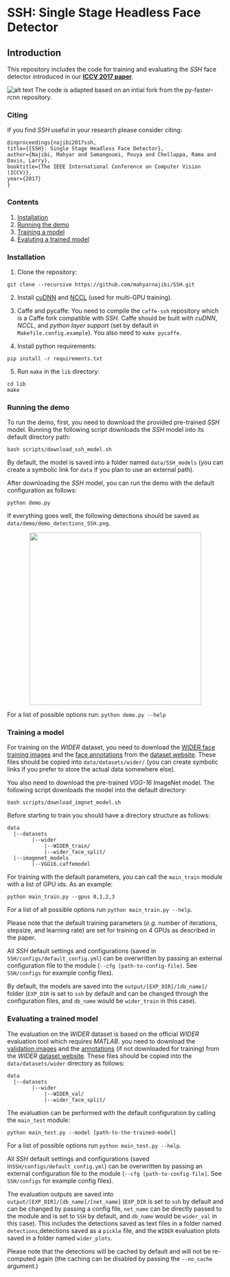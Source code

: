 # SSH: Single Stage Headless Face Detector

## Introduction
This repository includes the code for training and evaluating the *SSH* face detector introduced in our [**ICCV 2017 paper**](https://arxiv.org/abs/1708.03979).

![alt text](https://mahyarnajibi.github.io/github_readme_data/ssh_detections.jpg "SSH detection samples")
The code is adapted based on an intial fork from the py-faster-rcnn repository.

### Citing
If you find *SSH* useful in your research please consider citing:
```
@inproceedings{najibi2017ssh,
title={{SSH}: Single Stage Headless Face Detector},
author={Najibi, Mahyar and Samangouei, Pouya and Chellappa, Rama and Davis, Larry},
booktitle={The IEEE International Conference on Computer Vision (ICCV)},
year={2017}
}
```
### Contents
1. [Installation](#install)
2. [Running the demo](#demo)
3. [Training a model](#training)
4. [Evaluting a trained model](#evaluating)

<a name="install"> </a>
### Installation
1. Clone the repository:
```
git clone --recursive https://github.com/mahyarnajibi/SSH.git
```

2. Install [cuDNN](https://developer.nvidia.com/cudnn) and [NCCL](https://github.com/NVIDIA/nccl) (used for multi-GPU training).

3. Caffe and pycaffe: You need to compile the ```caffe-ssh``` repository which is a  Caffe fork compatible with *SSH*. Caffe should be built with *cuDNN*, *NCCL*, and *python layer support* (set by default in ```Makefile.config.example```). You also need to ```make pycaffe```.

4. Install python requirements:
```
pip install -r requirements.txt
```

5. Run ```make``` in the ```lib``` directory:
```
cd lib
make
```

<a name="demo"></a>
### Running the demo
To run the demo, first, you need to download the provided pre-trained *SSH* model. Running the following script downloads the *SSH* model into its default directory path:
```
bash scripts/download_ssh_model.sh
```
By default, the model is saved into a folder named ```data/SSH_models``` (you can create a symbolic link for ```data``` if you plan to use an external path).

After downloading the *SSH* model, you can run the demo with the default configuration as follows:
```
python demo.py
```
If everything goes well, the following detections should be saved as ```data/demo/demo_detections_SSH.png```.
<p align="center">
<img src="https://mahyarnajibi.github.io/github_readme_data/demo_detections_SSH.png" width=400 >
</p>

For a list of possible options run: ```python demo.py --help```

<a name="training"></a>
### Training a model
For training on the *WIDER* dataset, you need to download the [WIDER face training images](https://drive.google.com/file/d/0B6eKvaijfFUDQUUwd21EckhUbWs/view?usp=sharing) and the [face annotations](http://mmlab.ie.cuhk.edu.hk/projects/WIDERFace/support/bbx_annotation/wider_face_split.zip) from the [dataset website](http://mmlab.ie.cuhk.edu.hk/projects/WIDERFace/). These files should be copied into ```data/datasets/wider/``` (you can create symbolic links if you prefer to store the actual data somewhere else).

You also need to download the pre-trained *VGG-16*  ImageNet model. The following script downloads the model into the default directory:
```
bash scripts/download_imgnet_model.sh
```

Before starting to train  you should have a directory structure as follows:
 ```
data
   |--datasets
         |--wider
             |--WIDER_train/
             |--wider_face_split/
   |--imagenet_models
         |--VGG16.caffemodel
```
For training with the default parameters, you can call the ```main_train``` module with a list of GPU ids. As an example:
```
python main_train.py --gpus 0,1,2,3
```
For a list of all possible options run ```python main_train.py --help```.

Please note that the default training parameters (*e.g.* number of iterations, stepsize, and learning rate) are set for training
on 4 GPUs as described in the paper. 

All *SSH* default settings and configurations (saved in ```SSH/configs/default_config.yml```) can be overwritten by passing an external configuration file to the module (```--cfg [path-to-config-file]```. See ```SSH/configs``` for example config files).

By default, the models are saved into the ```output/[EXP_DIR]/[db_name]/``` folder (```EXP_DIR``` is set to ```ssh``` by default and can be changed through the configuration files,
and ```db_name``` would be ```wider_train``` in this case).

<a name="evaluating"></a>
### Evaluating a trained model
The evaluation on the *WIDER* dataset is based on the official *WIDER* evaluation tool which requires *MATLAB*.
you need to download the [validation images](https://drive.google.com/file/d/0B6eKvaijfFUDd3dIRmpvSk8tLUk/view?usp=sharing) and 
the [annotations](http://mmlab.ie.cuhk.edu.hk/projects/WIDERFace/support/bbx_annotation/wider_face_split.zip) (if not downloaded for training) from the 
*WIDER* [dataset website](http://mmlab.ie.cuhk.edu.hk/projects/WIDERFace/). These files should be copied into the ```data/datasets/wider``` directory as follows:
 ```
data
   |--datasets
         |--wider
             |--WIDER_val/
             |--wider_face_split/
```

The evaluation can be performed with the default configuration by calling the ```main_test``` module:
```
python main_test.py --model [path-to-the-trained-model]
```
For a list of possible options run ```python main_test.py --help```. 

All *SSH* default settings and configurations (saved in```SSH/configs/default_config.yml```) can be overwritten by passing an external configuration file to the module (```--cfg [path-to-config-file]```. See ```SSH/configs``` for example config files).

The evaluation outputs are saved into ```output/[EXP_DIR]/[db_name]/[net_name]``` (```EXP_DIR``` is set to ```ssh``` by default and can be changed by passing a config file, ```net_name``` can be directly passed to the module and is set to ```SSH``` by default, and ```db_name```  would be ```wider_val``` in this case). This includes the detections saved as text files in a folder named ```detections```,detections saved as a ```pickle``` file, and the ```WIDER``` evaluation plots saved in a folder named ```wider_plots```. 

Please note that the detections will be cached by default and will not be re-computed again (the caching can be disabled by passing the ```--no_cache``` argument.)

